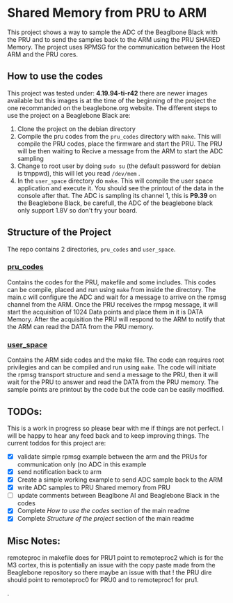 # Shared Memory from PRU to ARM 

This project shows a way to sample the ADC of the Beaglbone Black with the PRU and to send the samples back to the ARM using the PRU SHARED Memory. The project uses RPMSG for the communication between the Host ARM and the PRU cores.


## How to use the codes
This project was tested under: __4.19.94-ti-r42__ there are newer images available but this images is at the time of the beginning of the project the one recommanded on the beaglebone.org website.
The different steps to use the project on a Beaglebone Black are:
1. Clone the project on the debian directory
2. Compile the pru codes from the `pru_codes` directory with `make`. This will compile the PRU codes, place the firmware and start the PRU. The PRU will be then waiting to Recive a message from the ARM to start the ADC sampling
3. Change to root user by doing `sudo su` (the default password for debian is tmppwd), this will let you read `/dev/mem` .
3. In the `user_space` directory do `make`. This will compile the user space application and execute it. You should see the printout of the data in the console after that.
The ADC is sampling its channel 1, this is  __P9.39__  on the Beaglebone Black, be carefull, the ADC of the beaglebone black only support 1.8V so don't fry your board. 

## Structure of the Project 

The repo contains 2 directories, `pru_codes` and `user_space`.

### [pru_codes]()
Contains the codes for the PRU, makefile and some includes. This codes can be compile, placed and run using `make` from inside the directory. 
The main.c will configure the ADC and wait for a message to arrive on the rpmsg channel from the ARM. Once the PRU receives the rmpsg message, it will start the acquisition of 1024 Data points and place them in it is DATA Memory. After the acquisition the PRU will respond to the ARM to notify that the ARM can read the DATA from the PRU memory.

### [user_space]()
Contains the ARM side codes and the make file. The code can requires root privilegies and can be compiled and run using `make`.
The code will initiate the rpmsg transport structure and send a message to the PRU, then it will wait for the PRU to answer and read the DATA from the PRU memory. The sample points are printout by the code but the code can be easily modified.


## TODOs:

This is a work in progress so please bear with me if things are not perfect. I will be happy to hear any feed back and to  keep improving things.
The current toddos for this project are:
- [x] validate simple rpmsg example between the arm and the PRUs for communication only (no ADC in this example
- [x] send notification back to arm 
- [x] Create a simple working example to send ADC sample back to the ARM
- [x] write ADC samples to PRU Shared memory from PRU
- [ ] update comments between Beaglbone AI and Beaglebone Black in the codes
- [x] Complete _How to use the codes_ section of the main readme
- [x] Complete _Structure of the project_ section of the main readme

## Misc Notes:
remoteproc in makefile does for PRU1 point to remoteproc2 which is for the M3 cortex, this is potentially an issue with the copy paste made from the Beaglebone repository so there maybe an issue with that ! the PRU dire should point to remoteproc0 for PRU0 and to remoteproc1 for pru1. 

.
